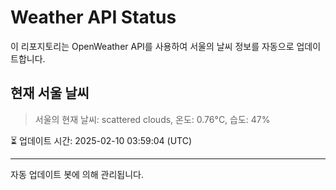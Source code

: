 
# Weather API Status

이 리포지토리는 OpenWeather API를 사용하여 서울의 날씨 정보를 자동으로 업데이트합니다.

## 현재 서울 날씨
> 서울의 현재 날씨: scattered clouds, 온도: 0.76°C, 습도: 47%

⏳ 업데이트 시간: 2025-02-10 03:59:04 (UTC)

---
자동 업데이트 봇에 의해 관리됩니다.
